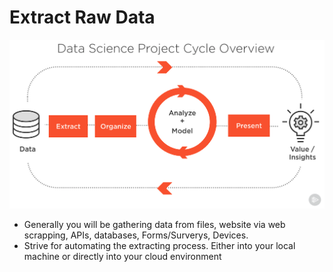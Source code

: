 # Extract Raw Data

![Data Science Cycle Overview](img/Data-Science-Cycle-Overview.png)

* Generally you will be gathering data from files, website via web scrapping, APIs, databases, Forms/Surverys, Devices.
* Strive for automating the extracting process. Either into your local machine or directly into your cloud environment